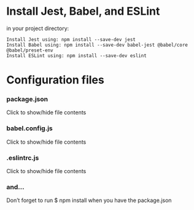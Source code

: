 # Install Jest, Babel, and ESLint
in your project directory:

	Install Jest using: npm install --save-dev jest
	Install Babel using: npm install --save-dev babel-jest @babel/core @babel/preset-env
	Install ESLint using: npm install --save-dev eslint
# Configuration files
### package.json
Click to show/hide file contents
### babel.config.js
Click to show/hide file contents
### .eslintrc.js
Click to show/hide file contents
### and…
Don’t forget to run $ npm install when you have the package.json
